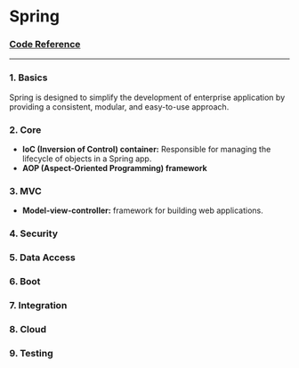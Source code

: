 # Spring  
### [Code Reference](https://github.com/Tenphun0503/Practices_Java/blob/main/src/main/java/myjava/practices/SpringPractices.java)
---

### 1. Basics
Spring is designed to simplify the development of enterprise application by providing a consistent, 
modular, and easy-to-use approach.


### 2. Core
- **IoC (Inversion of Control) container:** Responsible for managing the lifecycle of objects in a Spring app.
- **AOP (Aspect-Oriented Programming) framework**
### 3. MVC
- **Model-view-controller:** framework for building web applications.
### 4. Security
### 5. Data Access
### 6. Boot
### 7. Integration
### 8. Cloud
### 9. Testing
